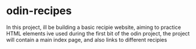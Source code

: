 # odin-recipes

In this project, ill be building a basic recipie website, aiming to practice HTML elements ive used during the first bit of the odin project, the project will contain a main index page, and also links to different recipies



